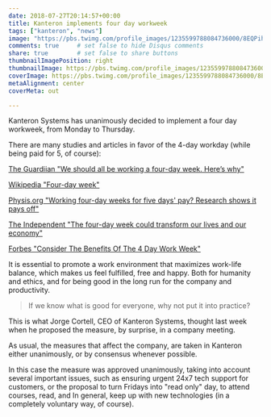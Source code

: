 ```yaml
---
date: 2018-07-27T20:14:57+00:00
title: Kanteron implements four day workweek
tags: ["kanteron", "news"]
image: "https://pbs.twimg.com/profile_images/1235599788084736000/8EQPihyP_400x400.png"
comments: true     # set false to hide Disqus comments
share: true        # set false to share buttons
thumbnailImagePosition: right
thumbnailImage: https://pbs.twimg.com/profile_images/1235599788084736000/8EQPihyP_400x400.png
coverImage: https://pbs.twimg.com/profile_images/1235599788084736000/8EQPihyP_400x400.png
metaAlignment: center
coverMeta: out

---
```

Kanteron Systems has unanimously decided to implement a four day workweek, from Monday to Thursday.

<!--more-->

There are many studies and articles in favor of the 4-day workday (while being paid for 5, of course):

[The Guardiian "We should all be working a four-day week. Here’s why"](https://www.theguardian.com/commentisfree/2017/nov/16/working-four-day-week-hours-labour)

[Wikipedia "Four-day week"](https://en.wikipedia.org/wiki/Four-day_week)

[Physis.org "Working four-day weeks for five days' pay? Research shows it pays off"](https://phys.org/news/2018-07-four-day-weeks-days.html)

[The Independent "The four-day week could transform our lives and our economy"](https://www.independent.co.uk/voices/four-day-week-post-work-transform-lives-economy-productivity-a8255621.html)

[Forbes "Consider The Benefits Of The 4 Day Work Week"](https://www.forbes.com/sites/peggydrexler/2014/09/29/consider-the-benefits-of-the-4-day-work-week/#667db08145a2)

It is essential to promote a work environment that maximizes work-life balance, which makes us feel fulfilled, free and happy. Both for humanity and ethics, and for being good in the long run for the company and productivity.

> If we know what is good for everyone, why not put it into practice?

This is what Jorge Cortell, CEO of Kanteron Systems, thought last week when he proposed the measure, by surprise, in a company meeting.

As usual, the measures that affect the company, are taken in Kanteron either unanimously, or by consensus whenever possible.

In this case the measure was approved unanimously, taking into account several important issues, such as ensuring urgent 24x7 tech support for customers, or the proposal to turn Fridays into "read only" day, to attend courses, read, and In general, keep up with new technologies (in a completely voluntary way, of course).

